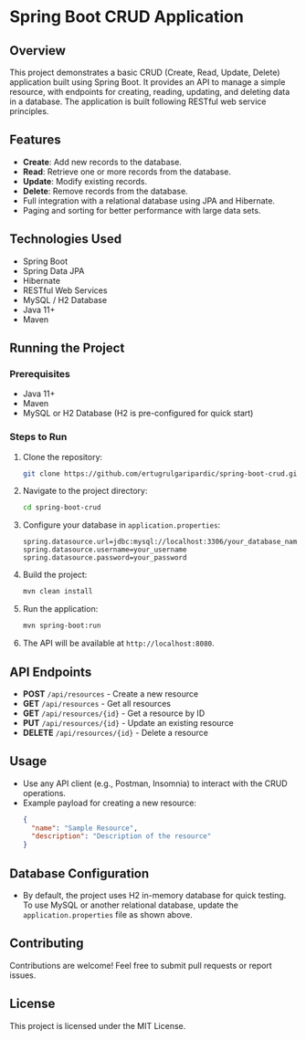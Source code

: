 # Spring Boot CRUD Application

## Overview
This project demonstrates a basic CRUD (Create, Read, Update, Delete) application built using Spring Boot. It provides an API to manage a simple resource, with endpoints for creating, reading, updating, and deleting data in a database. The application is built following RESTful web service principles.

## Features
- **Create**: Add new records to the database.
- **Read**: Retrieve one or more records from the database.
- **Update**: Modify existing records.
- **Delete**: Remove records from the database.
- Full integration with a relational database using JPA and Hibernate.
- Paging and sorting for better performance with large data sets.

## Technologies Used
- Spring Boot
- Spring Data JPA
- Hibernate
- RESTful Web Services
- MySQL / H2 Database
- Java 11+
- Maven

## Running the Project
### Prerequisites
- Java 11+
- Maven
- MySQL or H2 Database (H2 is pre-configured for quick start)

### Steps to Run
1. Clone the repository:
    ```bash
    git clone https://github.com/ertugrulgaripardic/spring-boot-crud.git
    ```

2. Navigate to the project directory:
    ```bash
    cd spring-boot-crud
    ```

3. Configure your database in `application.properties`:
    ```properties
    spring.datasource.url=jdbc:mysql://localhost:3306/your_database_name
    spring.datasource.username=your_username
    spring.datasource.password=your_password
    ```
4. Build the project:
    ```bash
    mvn clean install
    ```

5. Run the application:
    ```bash
    mvn spring-boot:run
    ```

6. The API will be available at `http://localhost:8080`.

## API Endpoints
- **POST** `/api/resources` - Create a new resource
- **GET** `/api/resources` - Get all resources
- **GET** `/api/resources/{id}` - Get a resource by ID
- **PUT** `/api/resources/{id}` - Update an existing resource
- **DELETE** `/api/resources/{id}` - Delete a resource

## Usage
- Use any API client (e.g., Postman, Insomnia) to interact with the CRUD operations.
- Example payload for creating a new resource:
    ```json
    {
      "name": "Sample Resource",
      "description": "Description of the resource"
    }
    ```
## Database Configuration
- By default, the project uses H2 in-memory database for quick testing. To use MySQL or another relational database, update the `application.properties` file as shown above.

## Contributing
Contributions are welcome! Feel free to submit pull requests or report issues.

## License
This project is licensed under the MIT License.
